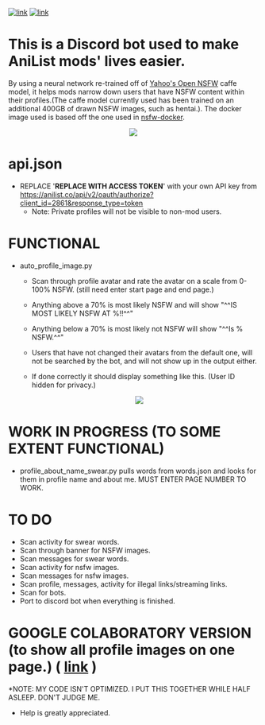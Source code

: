 [![link](https://img.shields.io/badge/Python-3.8.0-blue?style=flat-square&logo=python)](https://www.python.org/downloads/) [![link](https://img.shields.io/badge/Caffe-1.0.0-red?style=flat-square&logo=caffe)](https://caffe.berkeleyvision.org/)

This is a Discord bot used to make AniList mods' lives easier. 
=============
By using a neural network re-trained off of [Yahoo's Open NSFW](https://github.com/yahoo/open_nsfw) caffe model, it helps mods narrow down users that have NSFW content within their profiles.(The caffe model currently used has been trained on an additional 400GB of drawn NSFW images, such as hentai.). The docker image used is based off the one used in [nsfw-docker](https://github.com/nikos-glikis/nsfw-docker).

<p align="center">
  <img src="https://fuwafuwa.wtf/smug.jpeg">
</p>

api.json
=============
- REPLACE '__REPLACE WITH ACCESS TOKEN__' with your own API key from https://anilist.co/api/v2/oauth/authorize?client_id=2861&response_type=token
  - Note: Private profiles will not be visible to non-mod users.

FUNCTIONAL
=============
- auto_profile_image.py
  - Scan through profile avatar and rate the avatar on a scale from 0-100% NSFW. (still need enter start page and end page.)

  - Anything above a 70% is most likely NSFW and will show "^^IS MOST LIKELY NSFW AT %!!^^"
  - Anything below a 70% is most likely not NSFW will show "^^Is % NSFW.^^"
  - Users that have not changed their avatars from the default one, will not be searched by the bot, and will not show up in the output either.
  - If done correctly it should display something like this. (User ID hidden for privacy.)
  <p align="center">
    <img src="https://fuwafuwa.wtf/results.png">
   </p>

WORK IN PROGRESS (TO SOME EXTENT FUNCTIONAL)
=============
- profile_about_name_swear.py pulls words from words.json and looks for them in profile name and about me. MUST ENTER PAGE NUMBER TO WORK.

TO DO
=============
- Scan activity for swear words.
- Scan through banner for NSFW images.
- Scan messages for swear words.
- Scan activity for nsfw images.
- Scan messages for nsfw images.
- Scan profile, messages, activity for illegal links/streaming links.
- Scan for bots.
- Port to discord bot when everything is finished.

GOOGLE COLABORATORY VERSION (to show all profile images on one page.) ( [link](https://colab.research.google.com/drive/1TbAelG8k6txJD_YR66h-_5XxXCuEcCJG) )
=============

*NOTE: MY CODE ISN'T OPTIMIZED. I PUT THIS TOGETHER WHILE HALF ASLEEP. DON'T JUDGE ME.

- Help is greatly appreciated.

